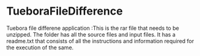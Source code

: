 # TueboraFileDifference
Tuebora file differene application :This is the rar file that needs to be unzipped.
The folder has all the source files and input files.
It has a readme.txt that consists of all the instructions and information required for the execution of the same.


